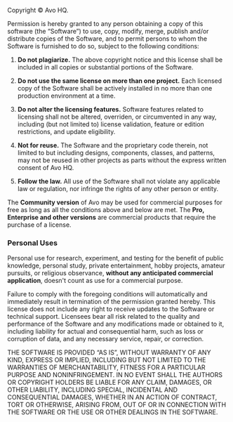 Copyright © Avo HQ.

Permission is hereby granted to any person obtaining a copy of this software (the “Software”) to use, copy, modify, merge, publish and/or distribute copies of the Software, and to permit persons to whom the Software is furnished to do so, subject to the following conditions:

1. **Do not plagiarize.** The above copyright notice and this license shall be included in all copies or substantial portions of the Software.

2. **Do not use the same license on more than one project.** Each licensed copy of the Software shall be actively installed in no more than one production environment at a time.

3. **Do not alter the licensing features.** Software features related to licensing shall not be altered, overriden, or circumvented in any way, including (but not limited to) license validation, feature or edition restrictions, and update eligibility.

4. **Not for reuse.** The Software and the proprietary code therein, not limited to but including designs, components, classes, and patterns, may not be reused in other projects as parts without the express written consent of Avo HQ.

5. **Follow the law.** All use of the Software shall not violate any applicable law or regulation, nor infringe the rights of any other person or entity.

The **Community version** of Avo may be used for commercial purposes for free as long as all the conditions above and below are met. The **Pro, Enterprise and other versions** are commercial products that require the purchase of a license.

### Personal Uses

Personal use for research, experiment, and testing for the benefit of public knowledge, personal study, private entertainment, hobby projects, amateur pursuits, or religious observance, **without any anticipated commercial application**, doesn't count as use for a commercial purpose.

Failure to comply with the foregoing conditions will automatically and immediately result in termination of the permission granted hereby. This license does not include any right to receive updates to the Software or technical support. Licensees bear all risk related to the quality and performance of the Software and any modifications made or obtained to it, including liability for actual and consequential harm, such as loss or corruption of data, and any necessary service, repair, or correction.

THE SOFTWARE IS PROVIDED “AS IS”, WITHOUT WARRANTY OF ANY KIND, EXPRESS OR IMPLIED, INCLUDING BUT NOT LIMITED TO THE WARRANTIES OF MERCHANTABILITY, FITNESS FOR A PARTICULAR PURPOSE AND NONINFRINGEMENT. IN NO EVENT SHALL THE AUTHORS OR COPYRIGHT HOLDERS BE LIABLE FOR ANY CLAIM, DAMAGES, OR OTHER LIABILITY, INCLUDING SPECIAL, INCIDENTAL AND CONSEQUENTIAL DAMAGES, WHETHER IN
AN ACTION OF CONTRACT, TORT OR OTHERWISE, ARISING FROM, OUT OF OR IN CONNECTION WITH THE SOFTWARE OR THE USE OR OTHER DEALINGS IN THE SOFTWARE.

